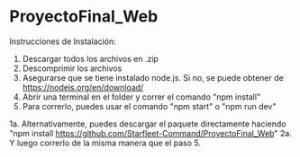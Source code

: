 # ProyectoFinal_Web

Instrucciones de Instalación:

1. Descargar todos los archivos en .zip
2. Descomprimir los archivos
3. Asegurarse que se tiene instalado node.js. Si no, se puede obtener de https://nodejs.org/en/download/
4. Abrir una terminal en el folder y correr el comando  "npm install"
5. Para correrlo, puedes usar el comando  "npm start" o "npm run dev"

1a. Alternativamente, puedes descargar el paquete directamente haciendo     "npm install https://github.com/Starfleet-Command/ProyectoFinal_Web"
2a. Y luego correrlo de la misma manera que el paso 5.
